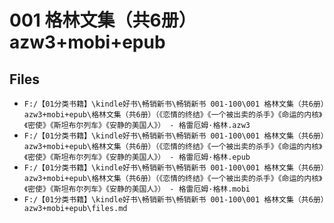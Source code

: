 # 001 格林文集（共6册）azw3+mobi+epub

## Files

- `F:/【01分类书籍】\kindle好书\畅销新书\畅销新书 001-100\001 格林文集（共6册）azw3+mobi+epub\格林文集（共6册）（《恋情的终结》《一个被出卖的杀手》《命运的内核》《密使》《斯坦布尔列车》《安静的美国人》） - 格雷厄姆·格林.azw3`
- `F:/【01分类书籍】\kindle好书\畅销新书\畅销新书 001-100\001 格林文集（共6册）azw3+mobi+epub\格林文集（共6册）（《恋情的终结》《一个被出卖的杀手》《命运的内核》《密使》《斯坦布尔列车》《安静的美国人》） - 格雷厄姆·格林.epub`
- `F:/【01分类书籍】\kindle好书\畅销新书\畅销新书 001-100\001 格林文集（共6册）azw3+mobi+epub\格林文集（共6册）（《恋情的终结》《一个被出卖的杀手》《命运的内核》《密使》《斯坦布尔列车》《安静的美国人》） - 格雷厄姆·格林.mobi`
- `F:/【01分类书籍】\kindle好书\畅销新书\畅销新书 001-100\001 格林文集（共6册）azw3+mobi+epub\files.md`

